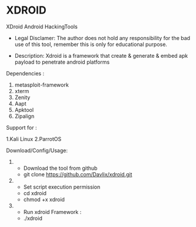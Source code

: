 # XDROID 
XDroid Android HackingTools

- Legal Disclamer:
The author does not hold any responsibility for the bad use of this tool,
remember this is only for educational purpose.

- Description:
Xdroid is a framework that create & generate & embed apk payload to penetrate android platforms

Dependencies :

1. metasploit-framework
2. xterm
3. Zenity
4. Aapt
5. Apktool
6. Zipalign

Support for :

1.Kali Linux
2.ParrotOS

Download/Config/Usage:

1. - Download the tool from github
   -  git clone https://github.com/Davlix/xdroid.git
2. - Set script execution permission
   -  cd xdroid
   - chmod +x xdroid
3. - Run xdroid Framework :
   - ./xdroid
